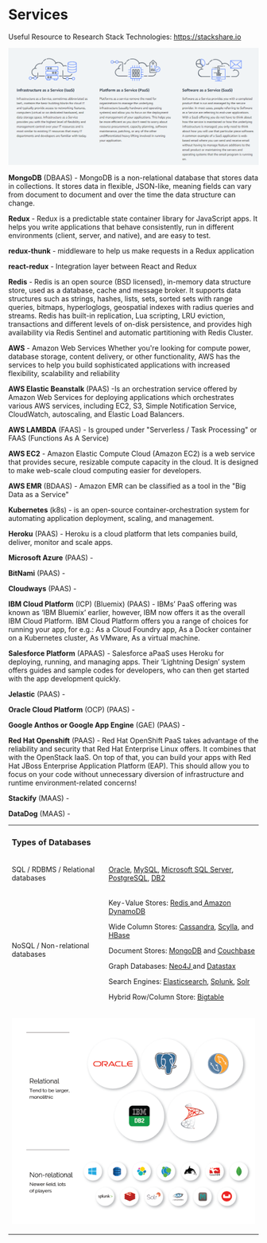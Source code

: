 
# Services
Useful Resource to Research Stack Technologies: https://stackshare.io

<p align="center">
    <img src=https://raw.githubusercontent.com/AndresMWeber/WebDefinitions/master/media/6_Services.png>
</p>

**MongoDB** (DBAAS) - MongoDB is a non-relational database that stores data in collections. It stores data in flexible, JSON-like, meaning fields can vary from document to document and over the time the data structure can change.

**Redux** - Redux is a predictable state container library for JavaScript apps.  It helps you write applications that behave consistently, run in different environments (client, server, and native), and are easy to test.

**redux-thunk** - middleware to help us make requests in a Redux application

**react-redux** - Integration layer between React and Redux

**Redis** - Redis is an open source (BSD licensed), in-memory data structure store, used as a database, cache and message broker. It supports data structures such as strings, hashes, lists, sets, sorted sets with range queries, bitmaps, hyperloglogs, geospatial indexes with radius queries and streams. Redis has built-in replication, Lua scripting, LRU eviction, transactions and different levels of on-disk persistence, and provides high availability via Redis Sentinel and automatic partitioning with Redis Cluster.

**AWS** - Amazon Web Services Whether you're looking for compute power, database storage, content delivery, or other functionality, AWS has the services to help you build sophisticated applications with increased flexibility, scalability and reliability

**AWS Elastic Beanstalk** (PAAS) -Is an orchestration service offered by Amazon Web Services for deploying applications which orchestrates various AWS services, including EC2, S3, Simple Notification Service, CloudWatch, autoscaling, and Elastic Load Balancers.

**AWS LAMBDA** (FAAS) - Is grouped under "Serverless / Task Processing" or FAAS (Functions As A Service)

**AWS EC2** - Amazon Elastic Compute Cloud (Amazon EC2) is a web service that provides secure, resizable compute capacity in the cloud. It is designed to make web-scale cloud computing easier for developers.

**AWS EMR** (BDAAS) - Amazon EMR can be classified as a tool in the "Big Data as a Service"

**Kubernetes** (k8s) - is an open-source container-orchestration system for automating application deployment, scaling, and management.

**Heroku** (PAAS) - Heroku is a cloud platform that lets companies build, deliver, monitor and scale apps.

**Microsoft Azure** (PAAS) -

**BitNami** (PAAS) -

**Cloudways** (PAAS) -

**IBM Cloud Platform** (ICP) (Bluemix) (PAAS) - IBMs’ PaaS offering was known as ‘IBM Bluemix’ earlier, however, IBM now offers it as the overall IBM Cloud Platform. IBM Cloud Platform offers you a range of choices for running your app, for e.g.: As a Cloud Foundry app, As a Docker container on a Kubernetes cluster, As VMware, As a virtual machine.

**Salesforce Platform** (APAAS) - Salesforce aPaaS uses Heroku for deploying, running, and managing apps. Their ‘Lightning Design’ system offers guides and sample codes for developers, who can then get started with the app development quickly.

**Jelastic** (PAAS) -

**Oracle Cloud Platform** (OCP) (PAAS) -

**Google Anthos or Google App Engine** (GAE) (PAAS) -

**Red Hat Openshift** (PAAS) -  Red Hat OpenShift PaaS takes advantage of the reliability and security that Red Hat Enterprise Linux offers. It combines that with the OpenStack IaaS. On top of that, you can build your apps with Red Hat JBoss Enterprise Application Platform (EAP). This should allow you to focus on your code without unnecessary diversion of infrastructure and runtime environment-related concerns!

**Stackify** (MAAS) -

**DataDog** (MAAS) -

<table>
<tbody>
  <tr>
    <td colspan="2" rowspan="1">
      <h3><span>Types of Databases</span></h3>
    </td>
  </tr>
  <tr>
    <td colspan="1" rowspan="1">
      <p><span>SQL / RDBMS / Relational databases</span></p>
    </td>
    <td colspan="1" rowspan="1">
      <p><span><a
            href="https://www.google.com/url?q=https://www.oracle.com/index.html&amp;sa=D&amp;ust=1572995788433000">Oracle</a></span><span
          class="c6">, </span><span class="c29 c6"><a class="c21"
            href="https://www.google.com/url?q=https://www.mysql.com/&amp;sa=D&amp;ust=1572995788433000">MySQL</a></span><span
          class="c6">, </span><span class="c29 c6"><a class="c21"
            href="https://www.google.com/url?q=https://www.microsoft.com/en-us/sql-server/default.aspx&amp;sa=D&amp;ust=1572995788433000">Microsoft
            SQL Server</a></span><span class="c6">, </span><span class="c29 c6"><a class="c21"
            href="https://www.google.com/url?q=https://www.postgresql.org/&amp;sa=D&amp;ust=1572995788433000">PostgreSQL</a></span><span
          class="c6">, </span><span class="c29 c6"><a class="c21"
            href="https://www.google.com/url?q=https://www.ibm.com/analytics/db2&amp;sa=D&amp;ust=1572995788434000">DB2</a></span>
      </p>
    </td>
  </tr>
  <tr>
    <td colspan="1" rowspan="1">
      <p><span>NoSQL / Non-relational databases</span></p>
    </td>
    <td colspan="1" rowspan="1">
      <p><span>Key-Value Stores: </span><span><a
            href="https://www.google.com/url?q=https://redis.io/&amp;sa=D&amp;ust=1572995788435000">Redis
          </a></span><span>and</span><span><a
            href="https://www.google.com/url?q=https://aws.amazon.com/dynamodb/&amp;sa=D&amp;ust=1572995788435000">&nbsp;Amazon
            DynamoDB</a></span></p>
      <p><span>Wide Column Stores:</span><span>&nbsp;</span><span><a 
            href="https://www.google.com/url?q=http://cassandra.apache.org/&amp;sa=D&amp;ust=1572995788436000">Cassandra</a></span><span>, </span><span><a
            href="https://www.google.com/url?q=https://www.scylladb.com/&amp;sa=D&amp;ust=1572995788436000">Scylla</a></span><span>, and </span><span><a 
            href="https://www.google.com/url?q=https://hbase.apache.org/&amp;sa=D&amp;ust=1572995788436000">HBase</a></span>
      </p>
      <p><span>Document Stores: </span><span"><a
            href="https://www.google.com/url?q=https://www.mongodb.com/&amp;sa=D&amp;ust=1572995788437000">MongoDB</a></span"><span>&nbsp;and </span><span><a
            href="https://www.google.com/url?q=https://www.couchbase.com/&amp;sa=D&amp;ust=1572995788437000">Couchbase</a></span>
      </p>
      <p><span>Graph Databases: </span><span><a
            href="https://www.google.com/url?q=https://neo4j.com/lp/try-neo4j-sandbox/?ref%3Dplp%26utm_source%3Dgoogle%26utm_medium%3Dppc%26utm_campaign%3D*NA%2520-%2520Search%2520-%2520Branded%26utm_adgroup%3D*NA%2520-%2520Search%2520-%2520Branded%2520-%2520Neo4j%2520-%2520Exact%26utm_term%3Dneo4j%26gclid%3DCj0KCQjwoebsBRCHARIsAC3JP0Lwu4Fq-kzLzgYxDV9070xi7GIClh6rw83Vwzlz_T6LZpj3uPdzxxkaAs6zEALw_wcB&amp;sa=D&amp;ust=1572995788437000">Neo4J
          </a></span><span>and </span><span><a
            href="https://www.google.com/url?q=https://www.datastax.com/&amp;sa=D&amp;ust=1572995788438000">Datastax</a></span>
      </p>
      <p><span>Search Engines:</span><span>&nbsp;</span><span><a 
            href="https://www.google.com/url?q=https://www.elastic.co/&amp;sa=D&amp;ust=1572995788438000">Elasticsearch</a></span><span>, </span><span><a
            href="https://www.google.com/url?q=https://www.splunk.com/&amp;sa=D&amp;ust=1572995788438000">Splunk</a></span><span>, </span><span><a
            href="https://www.google.com/url?q=https://lucene.apache.org/solr/&amp;sa=D&amp;ust=1572995788438000">Solr</a></span>
      </p>
      <p><span>H</span><span>ybrid Row/Column Store: </span><span><a href="https://www.google.com/url?q=https://ai.google/research/pubs/pub27898&amp;sa=D&amp;ust=1572995788439000">Bigtable</a></span>
      </p>
    </td>
  </tr>
  <tr>
    <td colspan="2" rowspan="1">
      <p align="center">
          <img src=https://raw.githubusercontent.com/AndresMWeber/WebDefinitions/master/media/8_DatabaseTypes.png>
      </p>
    </td>
  </tr>
</tbody>
</table>